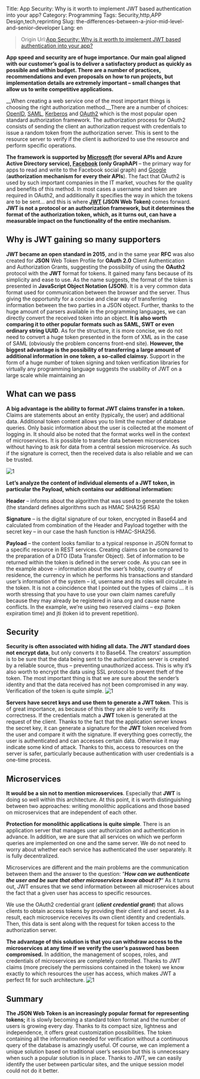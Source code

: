Title: App Security: Why is it worth to implement JWT based authentication into your app?
Category: Programming
Tags: Security,http,APP Design,tech,reprinting
Slug: the-differences-between-a-jnior-mid-level-and-senior-developer
Lang: en


> Origin Url:[App Security: Why is it worth to implement JWT based authentication into your app?][1]

__App speed and security are of huge importance. Our main goal aligned with our customer’s goal is to deliver a satisfactory product as quickly as possible and within budget. There are a number of practices, recommendations and even proposals on how to run projects, but implementation details are extremely important – small changes that allow us to write competitive applications.__

__When creating a web service one of the most important things is choosing the right authorization method.__There are a number of choices: [OpenID][2], [SAML][3], [Kerberos][4] and [OAuth2][4] which is the most popular open standard authorization framework. The authorization process for OAuth2 consists of sending the client an authorization request with credentials to issue a random token from the authorization server. This is sent to the resource server to verify if the client is authorized to use the resource and perform specific operations.


__The framework is supported by [Microsoft][6] (for several APIs and Azure Active Directory service), [Facebook][7] (only GraphAPI__ – the primary way for apps to read and write to the Facebook social graph) and [Google][8] (__authorization mechanism for every their APIs__). The fact that OAuth2 is used by such important companies in the IT market, vouches for the quality and benefits of this method. In most cases a username and token are required in OAuth2, and additionally it specifies the way in which the tokens are to be sent… and this is where __[JWT][9] (JSON Web Token)__ comes forward. __JWT is not a protocol or an authorization framework, but it determines the format of the authorization token, which, as it turns out, can have a measurable impact on the functionality of the entire mechanism.__

## Why is JWT gaining so many supporters
**JWT became an open standard in 2015**, and in the same year **RFC** was also created for **JSON** Web Token Profile for **OAuth 2.0** Client Authentication and Authorization Grants, suggesting the possibility of using the **OAuth2** protocol with the **JWT** format for tokens. It gained many fans because of its simplicity and ease to use. As the name suggests, the format of the token is presented in **JavaScript Object Notation (JSON)**. It is a very common data format used for communication between the browser and the server. Thus giving the opportunity for a concise and clear way of transferring information between the two parties in a JSON object. Further, thanks to the huge amount of parsers available in the programming languages, we can directly convert the received token into an object. __It is also worth comparing it to other popular formats such as SAML, SWT or even ordinary string UUID__. As for the structure, it is more concise, we do not need to convert a huge token presented in the form of XML as in the case of SAML (obviously the problem concerns front-end site). **However, the biggest advantage is the possibility of transferring a large amount of additional information in one token, a so-called claimsy.** Support in the form of a huge number of token signing and token verification libraries for virtually any programming language suggests the usability of JWT on a large scale while maintaining an 

## What can we pass
**A big advantage is the ability to format JWT claims transfer in a token.** Claims are statements about an entity (typically, the user) and additional data. Additional token content allows you to limit the number of database queries. Only basic information about the user is collected at the moment of logging in. It should also be noted that the format works well in the context of microservices. It is possible to transfer data between microservices without having to ask for data from a central session microservice. As such if the signature is correct, then the received data is also reliable and we can be trusted.

![1](/images/20190826/grafika_2d.jpg "What can we pass")


__Let’s analyze the content of individual elements of a JWT token, in particular the Payload, which contains our additional information:__

**Header** – informs about the algorithm that was used to generate the token (the standard defines algorithms such as HMAC SHA256 RSA)

**Signature** – is the digital signature of our token, encrypted in Base64 and calculated from combination of the Header and Payload together with the secret key – in our case the hash function is HMAC-SHA256.

**Payload** – the content looks familiar to a typical response in JSON format to a specific resource in REST services. Creating claims can be compared to the preparation of a DTO (Data Transfer Object). Set of information to be returned within the token is defined in the server code. As you can see in the example above – information about the user’s hobby, country of residence, the currency in which he performs his transactions and standard user’s information of the system – id, username and its roles will circulate in the token. It is not a coincidence that I pointed out the types of claims … it is worth stressing that you have to use your own claim names carefully because they may already be registered in iana.org and cause name conflicts. In the example, we’re using two reserved claims – exp (token expiration time) and jti (token id to prevent repetition).

## Security
**Security is often associated with hiding all data. The JWT standard does not encrypt data**, but only converts it to Base64. The creators’ assumption is to be sure that the data being sent to the authorization server is created by a reliable source, thus – preventing unauthorized access. This is why it’s also worth to encrypt the data using SSL protocol to prevent theft of the token. The most important thing is that we are sure about the sender’s identity and that the data received has not been compromised in any way. Verification of the token is quite simple.
![1](/images/20190826/grafika-1.jpg "Security")


**Servers have secret keys and use them to generate a JWT token**. This is of great importance, as because of this they are able to verify its correctness. If the credentials match a **JWT** token is generated at the request of the client. Thanks to the fact that the application server knows the secret key, it can generate a signature for the **JWT** token received from the user and compare it with the signature. If everything goes correctly, the user is authenticated and can accesses certain data. Otherwise it may indicate some kind of attack. Thanks to this, access to resources on the server is safer, particularly because authentication with user credentials is a one-time process.


## Microservices
**It would be a sin not to mention microservices**. Especially that **JWT** is doing so well within this architecture. At this point, it is worth distinguishing between two approaches: writing monolithic applications and those based on microservices that are independent of each other.

**Protection for monolithic applications is quite simple**. There is an application server that manages user authorization and authentication in advance. In addition, we are sure that all services on which we perform queries are implemented on one and the same server. We do not need to worry about whether each service has authenticated the user separately. It is fully decentralized.

Microservices are different and the main problems are the communication between them and the answer to the question: “*__How can we authenticate the user and be sure that other microservices know about it?__*“ As it turns out, JWT ensures that we send information between all microservices about the fact that a given user has access to specific resources.

We use the OAuth2 credential grant (*__client credential grant__*) that allows clients to obtain access tokens by providing their client id and secret. As a result, each microservice receives its own client identity and credentials. Then, this data is sent along with the request for token access to the authorization server.

**The advantage of this solution is that you can withdraw access to the microservices at any time if we verify the user’s password has been compromised.** In addition, the management of scopes, roles, and credentials of microservices are completely controlled. Thanks to JWT claims (more precisely the permissions contained in the token) we know exactly to which resources the user has access, which makes JWT a perfect fit for such architecture.
![1](/images/20190826/2764.jpg "Microservices")

## Summary
**The JSON Web Token is an increasingly popular format for representing tokens;** it is slowly becoming a standard token format and the number of users is growing every day. Thanks to its compact size, lightness and independence, it offers great customization possibilities. The token containing all the information needed for verification without a continuous query of the database is amazingly useful. Of course, we can implement a unique solution based on traditional user’s session but this is unnecessary when such a popular solution is in place. Thanks to JWT, we can easily identify the user between particular sites, and the unique session model could not do it better.

[1]: https://espeo.eu/blog/app-security-jwt-based-authentication/ "App Security: Why is it worth to implement JWT based authentication into your app?"
[2]: https://openid.net/ "OpenID"
[3]: https://www.samltool.com/ "SMAL"
[4]: http://web.mit.edu/kerberos/ "Kerberos: The Network Authentication Protocol"
[5]: https://oauth.net/2/ "OAuth 2.0"
[6]: https://www.microsoft.com/pl-pl/ "Microsoft"
[7]: https://facebook.com/ "facebook"
[8]: https://google.com/ "Google"
[9]: https://jwt.io/ "JWT"